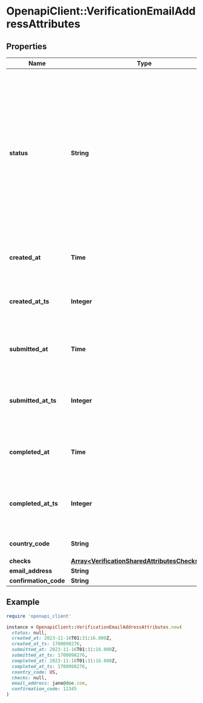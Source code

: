 # OpenapiClient::VerificationEmailAddressAttributes

## Properties

| Name | Type | Description | Notes |
| ---- | ---- | ----------- | ----- |
| **status** | **String** | The status of the verification  Possible values: - initiated - submitted - passed - failed - requires_retry - canceled - confirmed  Do not assume this is a static enumeration; Persona may add new values in the future without a versioned update. | [optional] |
| **created_at** | **Time** | The time the verification was created in ISO 8601 format | [optional] |
| **created_at_ts** | **Integer** | The time the verification was created in Unix timestamp format | [optional] |
| **submitted_at** | **Time** | The time the verification was submitted in ISO 8601 format | [optional] |
| **submitted_at_ts** | **Integer** | The time the verification was submitted in Unix timestamp format | [optional] |
| **completed_at** | **Time** | The time the verification was completed in ISO 8601 format | [optional] |
| **completed_at_ts** | **Integer** | The time the verification was completed in Unix timestamp format | [optional] |
| **country_code** | **String** | ISO 3166-1 alpha 2 country code. | [optional] |
| **checks** | [**Array&lt;VerificationSharedAttributesChecksInner&gt;**](VerificationSharedAttributesChecksInner.md) |  | [optional] |
| **email_address** | **String** |  | [optional] |
| **confirmation_code** | **String** |  | [optional] |

## Example

```ruby
require 'openapi_client'

instance = OpenapiClient::VerificationEmailAddressAttributes.new(
  status: null,
  created_at: 2023-11-16T01:31:16.000Z,
  created_at_ts: 1700098276,
  submitted_at: 2023-11-16T01:31:16.000Z,
  submitted_at_ts: 1700098276,
  completed_at: 2023-11-16T01:31:16.000Z,
  completed_at_ts: 1700098276,
  country_code: US,
  checks: null,
  email_address: jane@doe.com,
  confirmation_code: 12345
)
```

